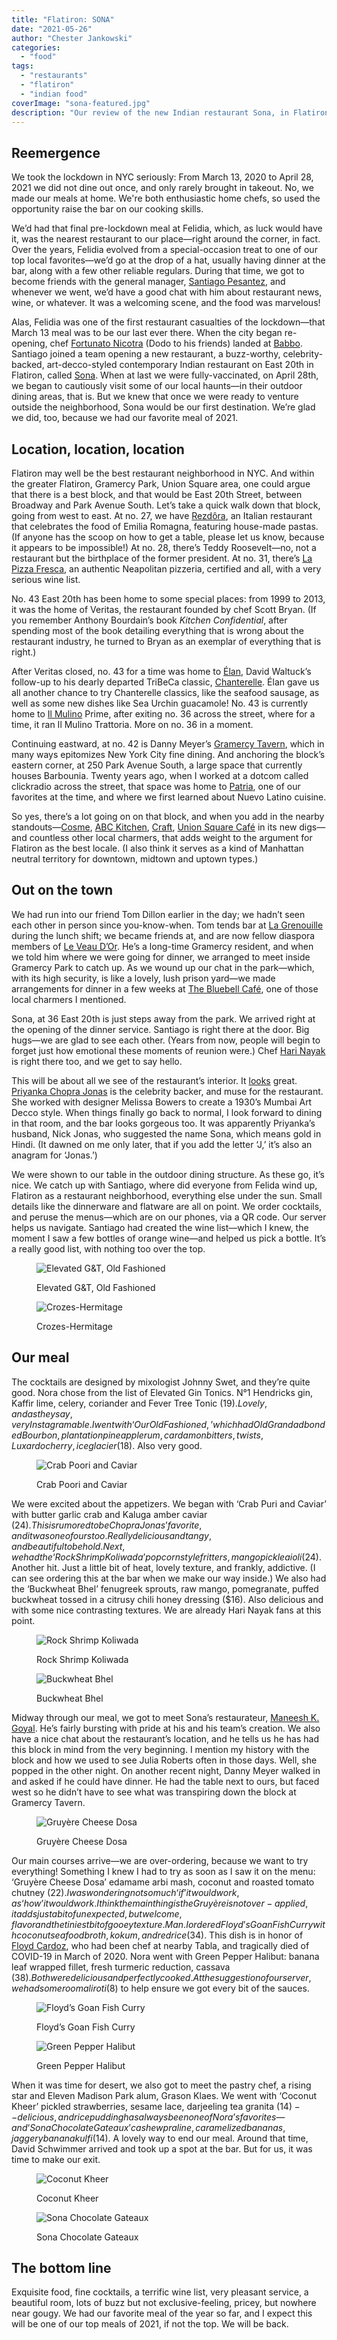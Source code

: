 ```yaml
---
title: "Flatiron: SONA"
date: "2021-05-26"
author: "Chester Jankowski"
categories: 
  - "food"
tags: 
  - "restaurants"
  - "flatiron"
  - "indian food"
coverImage: "sona-featured.jpg"
description: "Our review of the new Indian restaurant Sona, in Flatiron, NYC."
---
```


## Reemergence

We took the lockdown in NYC seriously: From March 13, 2020 to April 28, 2021 we did not dine out once, and only rarely brought in takeout. No, we made our meals at home. We're both enthusiastic home chefs, so used the opportunity raise the bar on our cooking skills.

We’d had that final pre-lockdown meal at Felidia, which, as luck would have it, was the nearest restaurant to our place—right around the corner, in fact. Over the years, Felidia evolved from a special-occasion treat to one of our top local favorites—we’d go at the drop of a hat, usually having dinner at the bar, along with a few other reliable regulars. During that time, we got to become friends with the general manager, [Santiago Pesantez](https://www.instagram.com/santo_ny/), and whenever we went, we’d have a good chat with him about restaurant news, wine, or whatever. It was a welcoming scene, and the food was marvelous!

Alas, Felidia was one of the first restaurant casualties of the lockdown—that March 13 meal was to be our last ever there. When the city began re-opening, chef [Fortunato Nicotra](https://www.instagram.com/fortunatonicotra/) (Dodo to his friends) landed at [Babbo](https://www.babbonyc.com). Santiago joined a team opening a new restaurant, a buzz-worthy, celebrity-backed, art-decco-styled contemporary Indian restaurant on East 20th in Flatiron, called [Sona](https://www.sona-nyc.com). When at last we were fully-vaccinated, on April 28th, we began to cautiously visit some of our local haunts—in their outdoor dining areas, that is. But we knew that once we were ready to venture outside the neighborhood, Sona would be our first destination. We’re glad we did, too, because we had our favorite meal of 2021.

## Location, location, location

Flatiron may well be the best restaurant neighborhood in NYC. And within the greater Flatiron, Gramercy Park, Union Square area, one could argue that there is a best block, and that would be East 20th Street, between Broadway and Park Avenue South. Let’s take a quick walk down that block, going from west to east. At no. 27, we have [Rezdôra](https://www.rezdora.nyc), an Italian restaurant that celebrates the food of Emilia Romagna, featuring house-made pastas. (If anyone has the scoop on how to get a table, please let us know, because it appears to be impossible!) At no. 28, there’s Teddy Roosevelt—no, not a restaurant but the birthplace of the former president. At no. 31, there’s [La Pizza Fresca](http://www.lapizzafresca.com), an authentic Neapolitan pizzeria, certified and all, with a very serious wine list.

No. 43 East 20th has been home to some special places: from 1999 to 2013, it was the home of Veritas, the restaurant founded by chef Scott Bryan. (If you remember Anthony Bourdain’s book _Kitchen Confidential_, after spending most of the book detailing everything that is wrong about the restaurant industry, he turned to Bryan as an exemplar of everything that is right.)

After Veritas closed, no. 43 for a time was home to [Élan](https://www.nytimes.com/2016/02/12/dining/elan-david-waltuck-flatiron-restaurant-will-close.html?smid=url-share), David Waltuck’s follow-up to his dearly departed TriBeCa classic, [Chanterelle](https://chanterellenyc.com/). Élan gave us all another chance to try Chanterelle classics, like the seafood sausage, as well as some new dishes like Sea Urchin guacamole! No. 43 is currently home to [Il Mulino](https://www.ilmulino.com/) Prime, after exiting no. 36 across the street, where for a time, it ran Il Mulino Trattoria. More on no. 36 in a moment.

Continuing eastward, at no. 42 is Danny Meyer’s [Gramercy Tavern](https://www.gramercytavern.com/), which in many ways epitomizes New York City fine dining. And anchoring the block’s eastern corner, at 250 Park Avenue South, a large space that currently houses Barbounia. Twenty years ago, when I worked at a dotcom called clickradio across the street, that space was home to [Patria](http://chefdouglasrodriguez.com/about-chef-rodriguez/), one of our favorites at the time, and where we first learned about Nuevo Latino cuisine.

So yes, there’s a lot going on on that block, and when you add in the nearby standouts—[Cosme](https://www.cosmenyc.com/), [ABC Kitchen](https://www.jean-georges.com/restaurants/united-states/new-york/abc-kitchen/), [Craft](https://www.craftrestaurant.com/), [Union Square Café](https://www.unionsquarecafe.com/) in its new digs—and countless other local charmers, that adds weight to the argument for Flatiron as the best locale. (I also think it serves as a kind of Manhattan neutral territory for downtown, midtown and uptown types.)

## Out on the town

We had run into our friend Tom Dillon earlier in the day; we hadn’t seen each other in person since you-know-when. Tom tends bar at [La Grenouille](http://la-grenouille.com/) during the lunch shift; we became friends at, and are now fellow diaspora members of [Le Veau D’Or](https://ny.eater.com/2009/1/30/6775673/who-goes-there-le-veau-d-or). He’s a long-time Gramercy resident, and when we told him where we were going for dinner, we arranged to meet inside Gramercy Park to catch up. As we wound up our chat in the park—which, with its high security, is like a lovely, lush prison yard—we made arrangements for dinner in a few weeks at [The Bluebell Café](https://thebluebellcafenyc.com/), one of those local charmers I mentioned.

Sona, at 36 East 20th is just steps away from the park. We arrived right at the opening of the dinner service. Santiago is right there at the door. Big hugs—we are glad to see each other. (Years from now, people will begin to forget just how emotional these moments of reunion were.) Chef [Hari Nayak](https://www.instagram.com/harinayak/) is right there too, and we get to say hello.

This will be about all we see of the restaurant’s interior. It [looks](https://www.vogue.com/article/first-look-inside-sona-priyanka-chopra-jonas-new-restaurant) great. [Priyanka Chopra Jonas](https://ny.eater.com/2021/3/8/22319544/priyanka-chopra-sona-nyc-restaurant-flatiron) is the celebrity backer, and muse for the restaurant. She worked with designer Melissa Bowers to create a 1930’s Mumbai Art Decco style. When things finally go back to normal, I look forward to dining in that room, and the bar looks gorgeous too. It was apparently Priyanka’s husband, Nick Jonas, who suggested the name Sona, which means gold in Hindi. (It dawned on me only later, that if you add the letter ‘J,’ it’s also an anagram for ‘Jonas.’)

We were shown to our table in the outdoor dining structure. As these go, it’s nice. We catch up with Santiago, where did everyone from Felida wind up, Flatiron as a restaurant neighborhood, everything else under the sun. Small details like the dinnerware and flatware are all on point. We order cocktails, and peruse the menus—which are on our phones, via a QR code. Our server helps us navigate. Santiago had created the wine list—which I knew, the moment I saw a few bottles of orange wine—and helped us pick a bottle. It’s a really good list, with nothing too over the top.

<figure>  

![Elevated G&T, Old Fashioned](images/sona-cocktails.jpg)

<figcaption>Elevated G&T, Old Fashioned</figcaption>
</figure>
    
<figure>

![Crozes-Hermitage](images/sona-wine.jpg)

<figcaption>Crozes-Hermitage</figcaption>
</figure>

## Our meal

The cocktails are designed by mixologist Johnny Swet, and they’re quite good. Nora chose from the list of Elevated Gin Tonics. N°1 Hendricks gin, Kaffir lime, celery, coriander and Fever Tree Tonic ($19). Lovely, and as they say, very Instagramable. I went with ‘Our Old Fashioned,’ which had Old Grandad bonded Bourbon, plantation pineapple rum, cardamon bitters, twists, Luxardo cherry, ice glacier ($18). Also very good.

<figure>

![Crab Poori and Caviar](images/sona-crab-poori.jpg)

<figcaption>Crab Poori and Caviar</figcaption>
</figure>

We were excited about the appetizers. We began with ‘Crab Puri and Caviar’ with butter garlic crab and Kaluga amber caviar ($24). This is rumored to be Chopra Jonas’ favorite, and it was one of ours too. Really delicious and tangy, and beautiful to behold. Next, we had the ‘Rock Shrimp Koliwada’ popcorn style fritters, mango pickle aioli ($24). Another hit. Just a little bit of heat, lovely texture, and frankly, addictive. (I can see ordering this at the bar when we make our way inside.) We also had the ‘Buckwheat Bhel’ fenugreek sprouts, raw mango, pomegranate, puffed buckwheat tossed in a citrusy chili honey dressing ($16). Also delicious and with some nice contrasting textures. We are already Hari Nayak fans at this point.

<figure>

![Rock Shrimp Koliwada](images/sona-rock-shrimp.jpg)

<figcaption>Rock Shrimp Koliwada</figcaption>
</figure>

<figure>

![Buckwheat Bhel](images/sona-buckwheat-bhel.jpg)

<figcaption>Buckwheat Bhel</figcaption>
</figure>

Midway through our meal, we got to meet Sona’s restaurateur, [Maneesh K. Goyal](https://www.instagram.com/maneeshkgoyal/). He’s fairly bursting with pride at his and his team’s creation. We also have a nice chat about the restaurant’s location, and he tells us he has had this block in mind from the very beginning. I mention my history with the block and how we used to see Julia Roberts often in those days. Well, she popped in the other night. On another recent night, Danny Meyer walked in and asked if he could have dinner. He had the table next to ours, but faced west so he didn’t have to see what was transpiring down the block at Gramercy Tavern.

<figure>

![Gruyère Cheese Dosa](images/sona-gruyere-cheese-dosa.jpg)

<figcaption>Gruyère Cheese Dosa</figcaption>
</figure>

Our main courses arrive—we are over-ordering, because we want to try everything! Something I knew I had to try as soon as I saw it on the menu: ‘Gruyère Cheese Dosa’ edamame arbi mash, coconut and roasted tomato chutney ($22). I was wondering not so much ‘if’ it would work, as ‘how’ it would work. I think the main thing is the Gruyère is not over-applied, it adds just a bit of unexpected, but welcome, flavor and the tiniest bit of gooey texture. Man. I ordered Floyd’s Goan Fish Curry with coconut seafood broth, kokum, and red rice ($34). This dish is in honor of [Floyd Cardoz](https://www.nytimes.com/2020/03/25/dining/floyd-cardoz-dead-coronavirus.html?smid=url-share), who had been chef at nearby Tabla, and tragically died of COVID-19 in March of 2020. Nora went with Green Pepper Halibut: banana leaf wrapped fillet, fresh turmeric reduction, cassava ($38). Both were delicious and perfectly cooked. At the suggestion of our server, we had some roomali roti ($8) to help ensure we got every bit of the sauces.

<figure>

![Floyd’s Goan Fish Curry](images/sona-floyd-goan-fish-curry.jpg)

<figcaption>Floyd’s Goan Fish Curry</figcaption>
</figure>

<figure>

![Green Pepper Halibut](images/sona-green-pepper-halibut.jpg)

<figcaption>Green Pepper Halibut</figcaption>
</figure>

When it was time for desert, we also got to meet the pastry chef, a rising star and Eleven Madison Park alum, Grason Klaes. We went with ‘Coconut Kheer’ pickled strawberries, sesame lace, darjeeling tea granita ($14)--delicious, and rice pudding has always been one of Nora’s favorites—and ‘Sona Chocolate Gateaux’ cashew praline, caramelized bananas, jaggery banana kulfi ($14). A lovely way to end our meal. Around that time, David Schwimmer arrived and took up a spot at the bar. But for us, it was time to make our exit.

<figure>

![Coconut Kheer](images/sona-coconut-kheer.jpg)

<figcaption>Coconut Kheer</figcaption>
</figure>

<figure>

![Sona Chocolate Gateaux](images/sona-chocolate-gateau.jpg)

<figcaption>Sona Chocolate Gateaux</figcaption>
</figure>

## The bottom line

Exquisite food, fine cocktails, a terrific wine list, very pleasant service, a beautiful room, lots of buzz but not exclusive-feeling, pricey, but nowhere near gougy. We had our favorite meal of the year so far, and I expect this will be one of our top meals of 2021, if not the top. We will be back.
